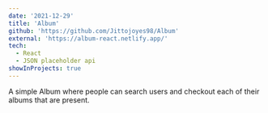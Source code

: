 ```yaml
---
date: '2021-12-29'
title: 'Album'
github: 'https://github.com/Jittojoyes98/Album'
external: 'https://album-react.netlify.app/'
tech:
  - React
  - JSON placeholder api
showInProjects: true
---
```


A simple Album where people can search users and checkout each of their albums that are present.
